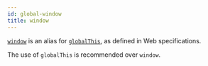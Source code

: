 ```yaml
---
id: global-window
title: window
---
```


[`window`](https://developer.mozilla.org/en-US/docs/Web/API/Window/window) is an alias for [`globalThis`](https://developer.mozilla.org/en-US/docs/Web/JavaScript/Reference/Global_Objects/globalThis), as defined in Web specifications.

The use of `globalThis` is recommended over `window`.
